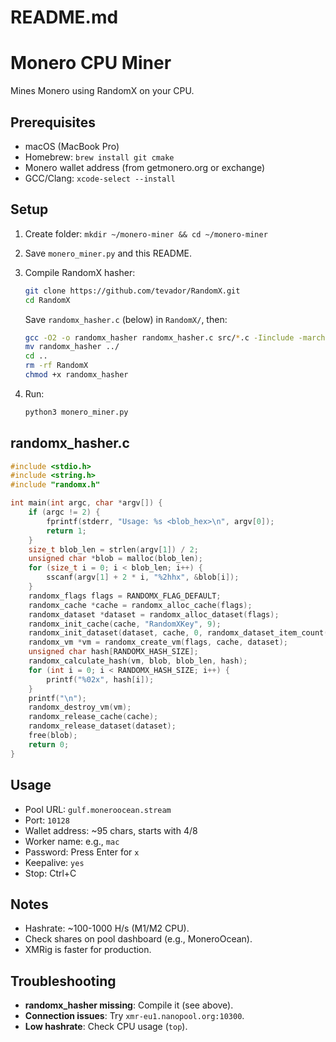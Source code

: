 # README.md

# Monero CPU Miner

Mines Monero using RandomX on your CPU.

## Prerequisites

- macOS (MacBook Pro)
- Homebrew: `brew install git cmake`
- Monero wallet address (from getmonero.org or exchange)
- GCC/Clang: `xcode-select --install`

## Setup

1. Create folder: `mkdir ~/monero-miner && cd ~/monero-miner`

2. Save `monero_miner.py` and this README.

3. Compile RandomX hasher:

   ```bash
   git clone https://github.com/tevador/RandomX.git
   cd RandomX
   ```

   Save `randomx_hasher.c` (below) in `RandomX/`, then:

   ```bash
   gcc -O2 -o randomx_hasher randomx_hasher.c src/*.c -Iinclude -march=armv8-a+crypto
   mv randomx_hasher ../
   cd ..
   rm -rf RandomX
   chmod +x randomx_hasher
   ```

4. Run:

   ```bash
   python3 monero_miner.py
   ```

## randomx_hasher.c

```c
#include <stdio.h>
#include <string.h>
#include "randomx.h"

int main(int argc, char *argv[]) {
    if (argc != 2) {
        fprintf(stderr, "Usage: %s <blob_hex>\n", argv[0]);
        return 1;
    }
    size_t blob_len = strlen(argv[1]) / 2;
    unsigned char *blob = malloc(blob_len);
    for (size_t i = 0; i < blob_len; i++) {
        sscanf(argv[1] + 2 * i, "%2hhx", &blob[i]);
    }
    randomx_flags flags = RANDOMX_FLAG_DEFAULT;
    randomx_cache *cache = randomx_alloc_cache(flags);
    randomx_dataset *dataset = randomx_alloc_dataset(flags);
    randomx_init_cache(cache, "RandomXKey", 9);
    randomx_init_dataset(dataset, cache, 0, randomx_dataset_item_count());
    randomx_vm *vm = randomx_create_vm(flags, cache, dataset);
    unsigned char hash[RANDOMX_HASH_SIZE];
    randomx_calculate_hash(vm, blob, blob_len, hash);
    for (int i = 0; i < RANDOMX_HASH_SIZE; i++) {
        printf("%02x", hash[i]);
    }
    printf("\n");
    randomx_destroy_vm(vm);
    randomx_release_cache(cache);
    randomx_release_dataset(dataset);
    free(blob);
    return 0;
}
```

## Usage

- Pool URL: `gulf.moneroocean.stream`
- Port: `10128`
- Wallet address: \~95 chars, starts with 4/8
- Worker name: e.g., `mac`
- Password: Press Enter for `x`
- Keepalive: `yes`
- Stop: Ctrl+C

## Notes

- Hashrate: \~100-1000 H/s (M1/M2 CPU).
- Check shares on pool dashboard (e.g., MoneroOcean).
- XMRig is faster for production.

## Troubleshooting

- **randomx_hasher missing**: Compile it (see above).
- **Connection issues**: Try `xmr-eu1.nanopool.org:10300`.
- **Low hashrate**: Check CPU usage (`top`).
